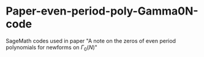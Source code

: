 # Paper-even-period-poly-Gamma0N-code
SageMath codes used in paper "A note on the zeros of even period polynomials for newforms on $\Gamma_0(N)$"
